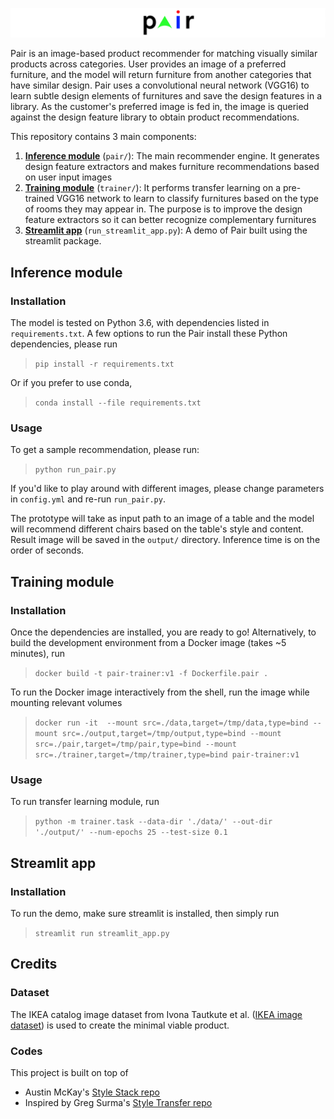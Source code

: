 ![logo](build/pair-logo.png "Pair logo")

Pair is an image-based product recommender for matching visually similar products across categories. User provides an image of a preferred furniture, and the model will return furniture from another categories that have similar design. Pair uses a convolutional neural network (VGG16) to learn subtle design elements of furnitures and save the design features in a library. As the customer's preferred image is fed in, the image is queried against the design feature library to obtain product recommendations.

This repository contains 3 main components:  

1. [__Inference module__](#inference-module) (`pair/`): The main recommender engine. It generates design feature extractors and makes furniture recommendations based on user input images  
2. [__Training module__](#training-module) (`trainer/`): It performs transfer learning on a pre-trained VGG16 network to learn to classify furnitures based on the type of rooms they may appear in. The purpose is to improve the design feature extractors so it can better recognize complementary furnitures  
3. [__Streamlit app__](#streamlit-app) (`run_streamlit_app.py`): A demo of Pair built using the streamlit package.   

## Inference module
### Installation
The model is tested on Python 3.6, with dependencies listed in `requirements.txt`. A few options to run the Pair install these Python dependencies, please run 
> `pip install -r requirements.txt` 

Or if you prefer to use conda, 
> `conda install --file requirements.txt`

### Usage

To get a sample recommendation, please run:

> `python run_pair.py`

If you'd like to play around with different images, please change parameters in `config.yml` and re-run `run_pair.py`.

The prototype will take as input path to an image of a table and the model will recommend different chairs based on the table's style and content. Result image will be saved in the `output/` directory. Inference time is on the order of seconds. 

## Training module
### Installation 
Once the dependencies are installed, you are ready to go! Alternatively, to build the development environment from a Docker image (takes \~5 minutes), run
> `docker build -t pair-trainer:v1 -f Dockerfile.pair .`

To run the Docker image interactively from the shell, run the image while mounting relevant volumes
> `docker run -it 
--mount src=./data,target=/tmp/data,type=bind
--mount src=./output,target=/tmp/output,type=bind
--mount src=./pair,target=/tmp/pair,type=bind
--mount src=./trainer,target=/tmp/trainer,type=bind
pair-trainer:v1`

### Usage
To run transfer learning module, run
> `python -m trainer.task --data-dir './data/' --out-dir './output/' --num-epochs 25 --test-size 0.1`

## Streamlit app
### Installation

To run the demo, make sure streamlit is installed, then simply run 
> `streamlit run streamlit_app.py`

## Credits

### Dataset
The IKEA catalog image dataset from Ivona Tautkute et al. ([IKEA image dataset](https://github.com/yuanhunglo/ikea)) is used to create the minimal viable product.

### Codes
This project is built on top of   
* Austin McKay's [Style Stack repo](https://github.com/TheAustinator/style-stack)  
* Inspired by Greg Surma's [Style Transfer repo](https://github.com/gsurma/style_transfer/blob/master/style-transfer.ipynb) 
